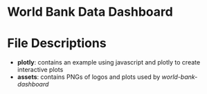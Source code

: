 # World Bank Data Dashboard

# File Descriptions
 - **plotly**: contains an example using javascript and plotly to create interactive plots
 - **assets**: contains PNGs of logos and plots used by *world-bank-dashboard*
 
